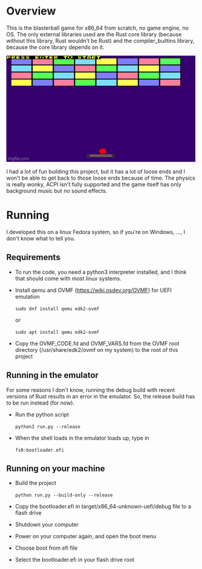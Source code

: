 # Overview
This is the blasterball game for x86_64 from scratch, no game engine, no OS.
The only external libraries used are the Rust core library (because without this
library, Rust wouldn't be Rust) and the compiler_builtins library, because the core
library depends on it.

![Blasterball Gameplay](https://github.com/d-sonuga/bare-metal-blasterball/blob/assets/blasterball-gameplay.gif)

I had a lot of fun building this project, but it has a lot of loose ends and I won't
be able to get back to those loose ends because of time. The physics is really wonky, ACPI
isn't fully supported and the game itself has only background music but no sound effects.

# Running
I developed this on a linux Fedora system, so if you're on Windows, ..., I don't know what to
tell you.

## Requirements
* To run the code, you need a python3 interpreter installed, and I think that should come
with most linux systems.

* Install qemu and OVMF (https://wiki.osdev.org/OVMF) for UEFI emulation

    `sudo dnf install qemu edk2-ovmf`

    or
    
    `sudo apt install qemu edk2-ovmf`

* Copy the OVMF_CODE.fd and OVMF_VARS.fd from the OVMF root directory (/usr/share/edk2/ovmf on my system)
to the root of this project

## Running in the emulator
For some reasons I don't know, running the debug build with recent versions of Rust results in an
error in the emulator. So, the release build has to be run instead (for now).

* Run the python script

    `python3 run.py --release`

* When the shell loads in the emulator loads up, type in

    `fs0:bootloader.efi`

## Running on your machine
* Build the project

    `python run.py --build-only --release`

* Copy the bootloader.efi in target/x86_64-unknown-uefi/debug file to a flash drive
* Shutdown your computer
* Power on your computer again, and open the boot menu
* Choose boot from efi file
* Select the bootloader.efi in your flash drive root
